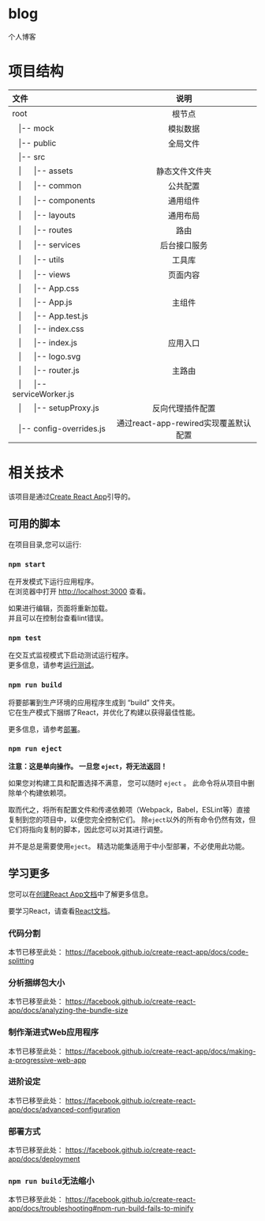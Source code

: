 # blog
个人博客

# 项目结构
|                                        文件                                   |       说明
| :---------------------------------------------------------------------------- | :--------------:
| root                                                                          | 根节点
| &nbsp;&nbsp;&nbsp;\|-- mock                                                   | 模拟数据
| &nbsp;&nbsp;&nbsp;\|-- public                                                 | 全局文件
| &nbsp;&nbsp;&nbsp;\|-- src                                                    | 
| &nbsp;&nbsp;&nbsp;\|&nbsp;&nbsp;&nbsp;&nbsp;&nbsp;&nbsp;\|-- assets           | 静态文件文件夹
| &nbsp;&nbsp;&nbsp;\|&nbsp;&nbsp;&nbsp;&nbsp;&nbsp;&nbsp;\|-- common           | 公共配置
| &nbsp;&nbsp;&nbsp;\|&nbsp;&nbsp;&nbsp;&nbsp;&nbsp;&nbsp;\|-- components       | 通用组件
| &nbsp;&nbsp;&nbsp;\|&nbsp;&nbsp;&nbsp;&nbsp;&nbsp;&nbsp;\|-- layouts          | 通用布局
| &nbsp;&nbsp;&nbsp;\|&nbsp;&nbsp;&nbsp;&nbsp;&nbsp;&nbsp;\|-- routes           | 路由
| &nbsp;&nbsp;&nbsp;\|&nbsp;&nbsp;&nbsp;&nbsp;&nbsp;&nbsp;\|-- services         | 后台接口服务
| &nbsp;&nbsp;&nbsp;\|&nbsp;&nbsp;&nbsp;&nbsp;&nbsp;&nbsp;\|-- utils            | 工具库
| &nbsp;&nbsp;&nbsp;\|&nbsp;&nbsp;&nbsp;&nbsp;&nbsp;&nbsp;\|-- views            | 页面内容
| &nbsp;&nbsp;&nbsp;\|&nbsp;&nbsp;&nbsp;&nbsp;&nbsp;&nbsp;\|-- App.css          | 
| &nbsp;&nbsp;&nbsp;\|&nbsp;&nbsp;&nbsp;&nbsp;&nbsp;&nbsp;\|-- App.js           | 主组件
| &nbsp;&nbsp;&nbsp;\|&nbsp;&nbsp;&nbsp;&nbsp;&nbsp;&nbsp;\|-- App.test.js      | 
| &nbsp;&nbsp;&nbsp;\|&nbsp;&nbsp;&nbsp;&nbsp;&nbsp;&nbsp;\|-- index.css        | 
| &nbsp;&nbsp;&nbsp;\|&nbsp;&nbsp;&nbsp;&nbsp;&nbsp;&nbsp;\|-- index.js         | 应用入口
| &nbsp;&nbsp;&nbsp;\|&nbsp;&nbsp;&nbsp;&nbsp;&nbsp;&nbsp;\|-- logo.svg         | 
| &nbsp;&nbsp;&nbsp;\|&nbsp;&nbsp;&nbsp;&nbsp;&nbsp;&nbsp;\|-- router.js        | 主路由
| &nbsp;&nbsp;&nbsp;\|&nbsp;&nbsp;&nbsp;&nbsp;&nbsp;&nbsp;\|-- serviceWorker.js | 
| &nbsp;&nbsp;&nbsp;\|&nbsp;&nbsp;&nbsp;&nbsp;&nbsp;&nbsp;\|-- setupProxy.js    | 反向代理插件配置
| &nbsp;&nbsp;&nbsp;\|-- config-overrides.js                                    | 通过react-app-rewired实现覆盖默认配置

# 相关技术
该项目是通过[Create React App](https://github.com/facebook/create-react-app)引导的。

## 可用的脚本

在项目目录,您可以运行:

### `npm start`

在开发模式下运行应用程序。<br />
在浏览器中打开 [http://localhost:3000](http://localhost:3000) 查看。

如果进行编辑，页面将重新加载。<br />
并且可以在控制台查看lint错误。

### `npm test`

在交互式监视模式下启动测试运行程序。<br />
更多信息，请参考[运行测试](https://facebook.github.io/create-react-app/docs/running-tests)。

### `npm run build`

将要部署到生产环境的应用程序生成到 “build” 文件夹。<br />
它在生产模式下捆绑了React，并优化了构建以获得最佳性能。

更多信息，请参考[部署](https://facebook.github.io/create-react-app/docs/deployment)。

### `npm run eject`

**注意：这是单向操作。 一旦您 `eject`，将无法返回！**

如果您对构建工具和配置选择不满意， 您可以随时 `eject` 。 此命令将从项目中删除单个构建依赖项。

取而代之，将所有配置文件和传递依赖项（Webpack，Babel，ESLint等）直接复制到您的项目中，以便您完全控制它们。 除`eject`以外的所有命令仍然有效，但它们将指向复制的脚本，因此您可以对其进行调整。

并不是总是需要使用`eject`。 精选功能集适用于中小型部署，不必使用此功能。

## 学习更多

您可以在[创建React App文档](https://facebook.github.io/create-react-app/docs/getting-started)中了解更多信息。

要学习React，请查看[React文档](https://reactjs.org/)。

### 代码分割

本节已移至此处： https://facebook.github.io/create-react-app/docs/code-splitting

### 分析捆绑包大小

本节已移至此处： https://facebook.github.io/create-react-app/docs/analyzing-the-bundle-size

### 制作渐进式Web应用程序

本节已移至此处： https://facebook.github.io/create-react-app/docs/making-a-progressive-web-app

### 进阶设定

本节已移至此处： https://facebook.github.io/create-react-app/docs/advanced-configuration

### 部署方式

本节已移至此处： https://facebook.github.io/create-react-app/docs/deployment

### `npm run build`无法缩小

本节已移至此处： https://facebook.github.io/create-react-app/docs/troubleshooting#npm-run-build-fails-to-minify
